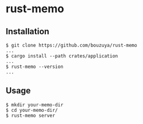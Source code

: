 # rust-memo

## Installation

```console
$ git clone https://github.com/bouzuya/rust-memo
...
$ cargo install --path crates/application
...
$ rust-memo --version
...
```

## Usage

```console
$ mkdir your-memo-dir
$ cd your-memo-dir/
$ rust-memo server
```